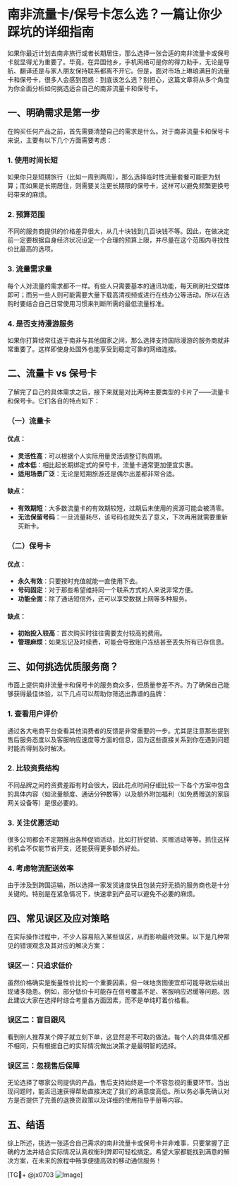 # 南非流量卡/保号卡怎么选？一篇让你少踩坑的详细指南

如果你最近计划去南非旅行或者长期居住，那么选择一张合适的南非流量卡或保号卡就显得尤为重要了。毕竟，在异国他乡，手机网络可是你的得力助手，无论是导航、翻译还是与家人朋友保持联系都离不开它。但是，面对市场上琳琅满目的流量卡和保号卡，很多人会感到困惑：到底该怎么选？别担心，这篇文章将从多个角度为你全面分析如何挑选适合自己的南非流量卡和保号卡。

## 一、明确需求是第一步

在购买任何产品之前，首先需要清楚自己的需求是什么。对于南非流量卡和保号卡来说，主要有以下几个方面需要考虑：

### 1. 使用时间长短
如果你只是短期旅行（比如一周到两周），那么选择临时性流量套餐可能更为划算；而如果是长期居住，则需要关注更长期限的保号卡，这样可以避免频繁更换号码带来的麻烦。

### 2. 预算范围
不同的服务商提供的价格差异很大，从几十块钱到几百块钱不等。因此，在做决定前一定要根据自身经济状况设定一个合理的预算上限，并尽量在这个范围内寻找性价比最高的选项。

### 3. 流量需求量
每个人对流量的需求都不一样。有些人只需要基本的通讯功能，每天刷刷社交媒体即可；而另一些人则可能需要大量下载高清视频或进行在线办公等活动。所以在选购时要结合自己日常使用习惯来判断所需的最低流量标准。

### 4. 是否支持漫游服务
如果你打算经常往返于南非与其他国家之间，那么选择支持国际漫游的服务商就非常重要了。这样即使身处国外也能享受到稳定可靠的网络连接。

## 二、流量卡 vs 保号卡

了解完了自己的具体需求之后，接下来就是对比两种主要类型的卡片了——流量卡和保号卡。它们各自的特点如下：

### （一）流量卡
#### 优点：
- **灵活性高**：可以根据个人实际用量灵活调整订购周期。
- **成本低**：相比起长期绑定式的保号卡，流量卡通常更加便宜实惠。
- **适用场景广泛**：无论是短期旅游还是偶尔出差都非常合适。

#### 缺点：
- **有效期短**：大多数流量卡的有效期较短，过期后未使用的资源可能会被清零。
- **无法保留号码**：一旦流量耗尽，该号码也就失去了意义，下次再用就需要重新买新卡。

### （二）保号卡
#### 优点：
- **永久有效**：只要按时充值就能一直使用下去。
- **号码固定**：对于那些希望维持同一个联系方式的人来说非常方便。
- **功能全面**：除了通话短信外，还可以享受数据上网等多种服务。

#### 缺点：
- **初始投入较高**：首次购买时往往需要支付较高的费用。
- **管理麻烦**：如果忘记及时续费，可能会导致账户冻结甚至丢失所有已存信息。

## 三、如何挑选优质服务商？

市面上提供南非流量卡和保号卡的服务商众多，但质量参差不齐。为了确保自己能够获得最佳体验，以下几点可以帮助你筛选出靠谱的品牌：

### 1. 查看用户评价
通过各大电商平台查看其他消费者的反馈是非常重要的一步。尤其是注意那些提到售后服务态度以及客服响应速度等方面的信息，因为这些直接关系到你在遇到问题时能否得到及时解决。

### 2. 比较资费结构
不同品牌之间的资费差距有时会很大，因此花点时间仔细比较一下各个方案中包含的具体内容（如流量额度、通话分钟数等）以及额外附加福利（如免费赠送的家庭网关设备等）是很必要的。

### 3. 关注优惠活动
很多公司都会不定期推出各种促销活动，比如打折促销、买赠活动等等。抓住这样的机会不仅能节省开支，还能获得更多额外好处。

### 4. 考虑物流配送效率
由于涉及到跨国运输，所以选择一家发货速度快且包装完好无损的服务商也是十分关键的。特别是在紧急情况下，快速拿到产品可以避免不必要的麻烦。

## 四、常见误区及应对策略

在实际操作过程中，不少人容易陷入某些误区，从而影响最终效果。以下是几种常见的错误观念及其对应的解决方案：

### 误区一：只追求低价
虽然价格确实是衡量性价比的一个重要因素，但一味地贪图便宜却可能导致后续出现诸多隐患。例如，部分低价卡可能存在信号覆盖不足、客服响应迟缓等问题。因此建议大家在选择时综合考量各方面因素，而不是单纯盯着价格看。

### 误区二：盲目跟风
看到别人推荐某个牌子就立刻下单，这显然是不可取的做法。每个人的具体情况都不相同，只有根据自己的实际情况做出决策才是最明智的选择。

### 误区三：忽视售后保障
无论选择了哪家公司提供的产品，售后支持始终是一个不容忽视的重要环节。当出现问题时，能否迅速获得帮助直接决定了我们的满意度高低。所以务必事先确认对方是否提供了完善的退换货政策以及详细的使用指导手册等内容。

## 五、结语

综上所述，挑选一张适合自己需求的南非流量卡或保号卡并非难事，只要掌握了正确的方法并结合实际情况认真权衡利弊即可轻松搞定。希望大家都能找到满意的解决方案，在未来的旅程中畅享便捷高效的移动通信服务！

[TG💪+ @jx0703 ![Image](https://github.com/user-attachments/assets/dbca1d08-cadb-493c-b0ec-ad6f7a83f270)]